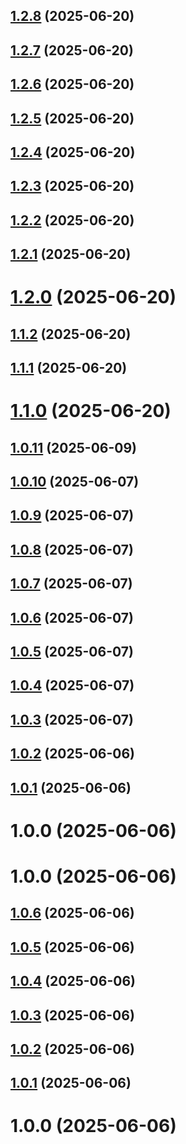 ## [1.2.8](https://github.com/variablesoftware/github-workflows/compare/v1.2.7...v1.2.8) (2025-06-20)

## [1.2.7](https://github.com/variablesoftware/github-workflows/compare/v1.2.6...v1.2.7) (2025-06-20)

## [1.2.6](https://github.com/variablesoftware/github-workflows/compare/v1.2.5...v1.2.6) (2025-06-20)

## [1.2.5](https://github.com/variablesoftware/github-workflows/compare/v1.2.4...v1.2.5) (2025-06-20)

## [1.2.4](https://github.com/variablesoftware/github-workflows/compare/v1.2.3...v1.2.4) (2025-06-20)

## [1.2.3](https://github.com/variablesoftware/github-workflows/compare/v1.2.2...v1.2.3) (2025-06-20)

## [1.2.2](https://github.com/variablesoftware/github-workflows/compare/v1.2.1...v1.2.2) (2025-06-20)

## [1.2.1](https://github.com/variablesoftware/github-workflows/compare/v1.2.0...v1.2.1) (2025-06-20)

# [1.2.0](https://github.com/variablesoftware/github-workflows/compare/v1.1.2...v1.2.0) (2025-06-20)

## [1.1.2](https://github.com/variablesoftware/github-workflows/compare/v1.1.1...v1.1.2) (2025-06-20)

## [1.1.1](https://github.com/variablesoftware/github-workflows/compare/v1.1.0...v1.1.1) (2025-06-20)

# [1.1.0](https://github.com/variablesoftware/github-workflows/compare/v1.0.11...v1.1.0) (2025-06-20)

## [1.0.11](https://github.com/variablesoftware/github-workflows/compare/v1.0.10...v1.0.11) (2025-06-09)

## [1.0.10](https://github.com/variablesoftware/github-workflows/compare/v1.0.9...v1.0.10) (2025-06-07)

## [1.0.9](https://github.com/variablesoftware/github-workflows/compare/v1.0.8...v1.0.9) (2025-06-07)

## [1.0.8](https://github.com/variablesoftware/github-workflows/compare/v1.0.7...v1.0.8) (2025-06-07)

## [1.0.7](https://github.com/variablesoftware/github-workflows/compare/v1.0.6...v1.0.7) (2025-06-07)

## [1.0.6](https://github.com/variablesoftware/github-workflows/compare/v1.0.5...v1.0.6) (2025-06-07)

## [1.0.5](https://github.com/variablesoftware/github-workflows/compare/v1.0.4...v1.0.5) (2025-06-07)

## [1.0.4](https://github.com/variablesoftware/github-workflows/compare/v1.0.3...v1.0.4) (2025-06-07)

## [1.0.3](https://github.com/variablesoftware/github-workflows/compare/v1.0.2...v1.0.3) (2025-06-07)

## [1.0.2](https://github.com/variablesoftware/github-workflows/compare/v1.0.1...v1.0.2) (2025-06-06)

## [1.0.1](https://github.com/variablesoftware/github-workflows/compare/v1.0.0...v1.0.1) (2025-06-06)

# 1.0.0 (2025-06-06)

# 1.0.0 (2025-06-06)

## [1.0.6](https://github.com/variablesoftware/github-workflows/compare/v1.0.5...v1.0.6) (2025-06-06)

## [1.0.5](https://github.com/variablesoftware/github-workflows/compare/v1.0.4...v1.0.5) (2025-06-06)

## [1.0.4](https://github.com/variablesoftware/github-workflows/compare/v1.0.3...v1.0.4) (2025-06-06)

## [1.0.3](https://github.com/variablesoftware/github-workflows/compare/v1.0.2...v1.0.3) (2025-06-06)

## [1.0.2](https://github.com/variablesoftware/github-workflows/compare/v1.0.1...v1.0.2) (2025-06-06)

## [1.0.1](https://github.com/variablesoftware/github-workflows/compare/v1.0.0...v1.0.1) (2025-06-06)

# 1.0.0 (2025-06-06)
